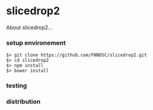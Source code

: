 slicedrop2
==========

About slicedrop2...

### setup environement

    $> git clone https://github.com/FNNDSC/slicedrop2.git
    $> cd slicedrop2
    $> npm install
    $> bower install

### testing

### distribution
